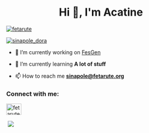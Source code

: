 <h1 align="center">Hi 👋, I'm Acatine</h1>

<p align="left"> <a href="https://twitter.com/fetarute" target="blank"><img src="https://img.shields.io/twitter/follow/fetarute?logo=twitter&style=for-the-badge" alt="fetarute" /></a> </p>
<p align="left"> <a href="https://twitter.com/sinapol_dora" target="blank"><img src="https://img.shields.io/twitter/follow/fetarute?logo=twitter&style=for-the-badge" alt="sinapole_dora" /></a> </p>

- 🔭 I’m currently working on [FesGen](https://github.com/Team-Cenlinc/FesGen/tree/main)

- 🌱 I’m currently learning **A lot of stuff**

- 📫 How to reach me **sinapole@fetarute.org**

<h3 align="left">Connect with me:</h3>
<p align="left">
<a href="https://twitter.com/fetarute" target="blank"><img align="center" src="https://raw.githubusercontent.com/rahuldkjain/github-profile-readme-generator/master/src/images/icons/Social/twitter.svg" alt="fetarute" height="30" width="40" /></a>
</p>

<p>&nbsp;<img align="center" src="https://github-readme-stats.vercel.app/api?username=Sinapole&show_icons=true&count-private=true&bg_color=29B3A3,368AA6,4A65B5&title_color=ffffff&text_color=ffffff&icon_color=ffffff&locale=cn" /></p>
